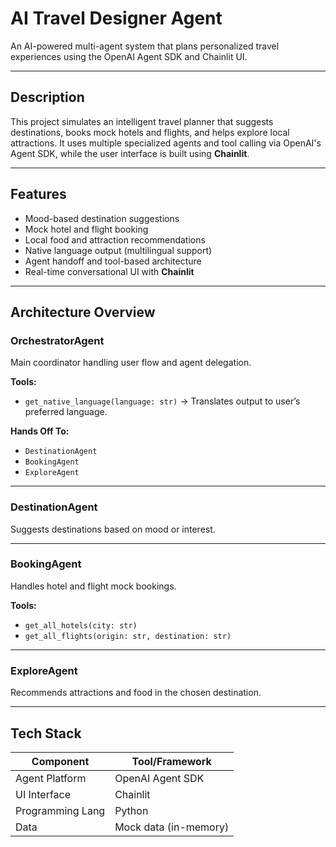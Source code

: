 #  AI Travel Designer Agent

An AI-powered multi-agent system that plans personalized travel experiences using the OpenAI Agent SDK and Chainlit UI.

---

##  Description

This project simulates an intelligent travel planner that suggests destinations, books mock hotels and flights, and helps explore local attractions. It uses multiple specialized agents and tool calling via OpenAI's Agent SDK, while the user interface is built using **Chainlit**.

---

##  Features

- Mood-based destination suggestions
- Mock hotel and flight booking
- Local food and attraction recommendations
- Native language output (multilingual support)
- Agent handoff and tool-based architecture
- Real-time conversational UI with **Chainlit**

---

##  Architecture Overview

###  OrchestratorAgent
Main coordinator handling user flow and agent delegation.

**Tools:**
- `get_native_language(language: str)` → Translates output to user’s preferred language.

**Hands Off To:**
- `DestinationAgent`
- `BookingAgent`
- `ExploreAgent`

---

### DestinationAgent
Suggests destinations based on mood or interest.

---

###  BookingAgent
Handles hotel and flight mock bookings.

**Tools:**
- `get_all_hotels(city: str)`
- `get_all_flights(origin: str, destination: str)`

---

###  ExploreAgent
Recommends attractions and food in the chosen destination.

---

##  Tech Stack

| Component         | Tool/Framework         |
|------------------|------------------------|
| Agent Platform    | OpenAI Agent SDK       |
| UI Interface      | Chainlit               |
| Programming Lang  | Python                 |
| Data              | Mock data (in-memory)  |



